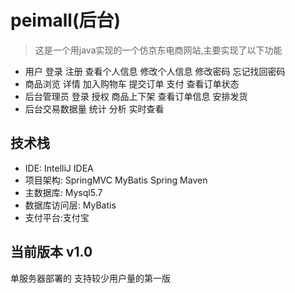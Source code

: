 # peimall(后台)
> 这是一个用java实现的一个仿京东电商网站,主要实现了以下功能
* 用户 登录 注册 查看个人信息 修改个人信息 修改密码 忘记找回密码
* 商品浏览 详情 加入购物车  提交订单 支付 查看订单状态 
* 后台管理员 登录 授权 商品上下架 查看订单信息 安排发货
* 后台交易数据量 统计 分析 实时查看  


## 技术栈    
- IDE: IntelliJ IDEA 
- 项目架构: SpringMVC MyBatis Spring Maven
- 主数据库: Mysql5.7
- 数据库访问层: MyBatis
- 支付平台:支付宝
## 当前版本 v1.0
单服务器部署的 支持较少用户量的第一版